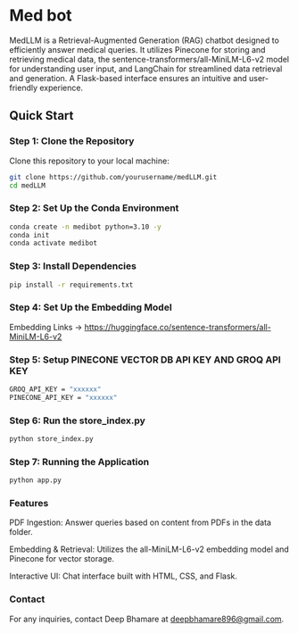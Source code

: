 # Med bot

MedLLM is a Retrieval-Augmented Generation (RAG) chatbot designed to efficiently answer medical queries. It utilizes Pinecone for storing and retrieving medical data, the sentence-transformers/all-MiniLM-L6-v2 model for understanding user input, and LangChain for streamlined data retrieval and generation. A Flask-based interface ensures an intuitive and user-friendly experience.

## Quick Start

### Step 1: Clone the Repository

Clone this repository to your local machine:

```bash
git clone https://github.com/yourusername/medLLM.git
cd medLLM
```
### Step 2: Set Up the Conda Environment

```bash
conda create -n medibot python=3.10 -y
conda init
conda activate medibot
```

### Step 3: Install Dependencies

```bash
pip install -r requirements.txt
```

### Step 4: Set Up the Embedding Model

Embedding Links -> https://huggingface.co/sentence-transformers/all-MiniLM-L6-v2

### Step 5: Setup PINECONE VECTOR DB API KEY AND GROQ API KEY

``` bash
GROQ_API_KEY = "xxxxxx"
PINECONE_API_KEY = "xxxxxx"
```

### Step 6: Run the store_index.py

```bash
python store_index.py
```

### Step 7: Running the Application

``` bash
python app.py
```

### Features

PDF Ingestion: Answer queries based on content from PDFs in the data folder.

Embedding & Retrieval: Utilizes the all-MiniLM-L6-v2 embedding model and Pinecone for vector storage.

Interactive UI: Chat interface built with HTML, CSS, and Flask.

### Contact

For any inquiries, contact Deep Bhamare at deepbhamare896@gmail.com.

